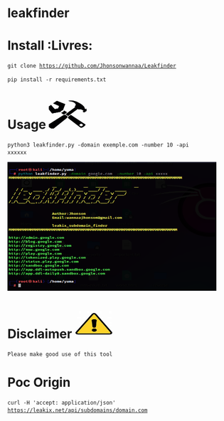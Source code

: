 # leakfinder

# Install :Livres: 


<code>git clone https://github.com/Jhonsonwannaa/Leakfinder </code>


<code>pip install -r requirements.txt</code>

# Usage  <img src="exe.jpg" alt="Image description" width="85" height="65">
<code>python3 leakfinder.py -domain exemple.com -number 10 -api xxxxxx</code>

<img src="capture.PNG" alt="Image description" width="470" height="290">

# Disclaimer <img src="OIP.jpg" alt="Image description" width="85" height="65">
<code>Please make good use of this tool</code>

# Poc Origin
<!DOCTYPE html>
<html lang="en">
<head>
    <meta charset="UTF-8">
    <meta name="viewport" content="width=device-width, initial-scale=1.0">
    
  


 <code>curl -H 'accept: application/json' https://leakix.net/api/subdomains/domain.com</code>
   

</html>




